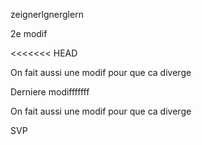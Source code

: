 zeignerlgnerglern

2e modif

<<<<<<< HEAD

On fait aussi une modif pour que ca diverge

Derniere modifffffff

On fait aussi une modif pour que ca diverge

SVP 
